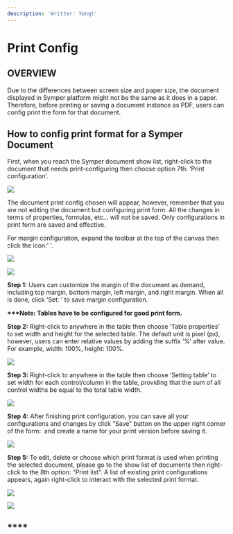 ```yaml
---
description: 'Writter: Yenqt'
---
```


# Print Config

## OVERVIEW

Due to the differences between screen size and paper size, the document displayed in Symper platform might not be the same as it does in a paper. Therefore, before printing or saving a document instance as PDF, users can config print the form for that document.&#x20;

## **How to config print format for a Symper Document**

First, when you reach the Symper document show list, right-click to the document that needs print-configuring then choose option 7th: ‘Print configuration’.

![](https://lh6.googleusercontent.com/ih7tRXdbUoEdLJw8RU1DpOclur\_LUnSvT4gch2-\_ESXhRvbFr37w31qjaCMMm83J2PMQFe6KoCGVZEViR5D6c4rv2r-3e\_9uGpl0uaFYmFrZXxlG-LVJXtyI2gMYoUkjUVQTXUbw)

The document print config chosen will appear, however, remember that you are not editing the document but configuring print form. All the changes in terms of properties, formulas, etc... will not be saved. Only configurations in print form are saved and effective.

For margin configuration, expand the toolbar at the top of the canvas then click the icon:’ <img src="https://lh3.googleusercontent.com/z1xprJh43nK4ZvNecfWjbEjwGa--Z6rKdTjVv7A69tA4J4j3s-05myb4awnKVYmq5T_wXwjkclZuItGdJMgM0CfKKSWwQiSlEYVHQi1qjF4WUmOzDrvMTH83ye99uGBN61DBvIvU" alt="" data-size="line">’.

![](<../.gitbook/assets/image (145).png>)

![](https://lh5.googleusercontent.com/VN6u9dRaHo39HTcr0GBFoslI9Pbt8rWXhb-QTqb9aFVjaoRWVBnWMlZKAVcGrP0ILzLs7eCosdQ\_3GJe2v2REv\_7Qx80OV0G8OkiYzCchOTFWoM0nDDMFw-b7FwuiFBhzpr64W91)

**Step 1:** Users can customize the margin of the document as demand, including top margin, bottom margin, left margin, and right margin. When all is done, click ‘Set:<img src="https://lh4.googleusercontent.com/YhCMVVQfv7v1Lxjjhe2tpa1edjGG7ekyZNWe7AvXrCL9jOq9Ht6gWfCPWVrBOeT9rT-vkh_twhj9uuQLlpDKNPYTM8Y59ddgTSOGSdKSXhAPq50E28oJyA_YPu_s2UqbRXKH4uBD" alt="" data-size="line"> ’ to save margin configuration.

**\*\*\*Note: Tables have to be configured for good print form.**&#x20;

**Step 2:** Right-click to anywhere in the table then choose ‘Table properties’ to set width and height for the selected table. The default unit is pixel (px), however, users can enter relative values by adding the suffix ‘%’ after value. For example, width: 100%, height: 100%.

![](https://lh6.googleusercontent.com/kgpwn5\_T2uIC9ZE1I5JpLxdAsFTCIEgYWIcxATbb-UkDfKA2NWHKHFQzQSYdRe4NJhGwhu7ZPSiUKDBRiyatXkvSHj8Te1fX8MC6ExXnktlqTtvCva0oBhWFAfuggMAeb5f3dzEp)

**Step 3:** Right-click to anywhere in the table then choose ‘Setting table’ to set width for each control/column in the table, providing that the sum of all control widths be equal to the total table width.

![](https://lh5.googleusercontent.com/zmNbhe2Og3ANdlOERZ668Cw7QzXO4jSPGDxE-DjgdjPV16wdhcZ3b22WKcGz5Hq7D9jWIY9HgC6Tx5U7NocZtWUrPez1T1M4-sro\_bFJcz2vDqoie6uhPB87AZRBRVt7on03HZeR)

**Step 4:** After finishing print configuration, you can save all your configurations and changes by click  “Save” button on the upper right corner of the form: <img src="https://lh4.googleusercontent.com/T6Ktfx56DLpGIia_TH8vad7HVC-xq8lx6O4HcJhkF8da98Pd73kfR6p3ZxImIha_kAcGSBjSvu9g-9h8So3oeGI6wUWOMHYcsM2sIgzTvylSXqP_gvTwO4nAZltz79ToGFNxhUU3" alt="" data-size="line"> and create a name for your print version before saving it.

![](<../.gitbook/assets/image (79).png>)

**Step 5:** To edit, delete or choose which print format is used when printing the selected document, please go to the show list of documents then right-click to the 8th option: “Print list”. A list of existing print configurations appears, again right-click to interact with the selected print format.

![](https://lh6.googleusercontent.com/ih7tRXdbUoEdLJw8RU1DpOclur\_LUnSvT4gch2-\_ESXhRvbFr37w31qjaCMMm83J2PMQFe6KoCGVZEViR5D6c4rv2r-3e\_9uGpl0uaFYmFrZXxlG-LVJXtyI2gMYoUkjUVQTXUbw)

![](https://lh4.googleusercontent.com/gzLuy-Bfl2QXM3emCPKDsamKmV93jikx1ou\_Ed2h095KqaNAJRySflaG4izFQI7IJSZy35KQFuDgi8gemnI7H0aU9HOwHXAwzs7QobJECf9khBabJ6LmF2a0N3nQvmr8YQYQBuwX)

## ****

